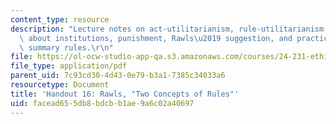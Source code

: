 ```yaml
---
content_type: resource
description: "Lecture notes on act-utilitarianism, rule-utilitarianism, utilitarianism\
  \ about institutions, punishment, Rawls\u2019 suggestion, and practice rules versus\
  \ summary rules.\r\n"
file: https://ol-ocw-studio-app-qa.s3.amazonaws.com/courses/24-231-ethics-fall-2009/facead655db8bdcbb1ae9a6c02a40697_MIT24_231F09_lec17.pdf
file_type: application/pdf
parent_uid: 7c93cd30-4d43-0e79-b3a1-7385c34033a6
resourcetype: Document
title: 'Handout 16: Rawls, "Two Concepts of Rules"'
uid: facead65-5db8-bdcb-b1ae-9a6c02a40697
---
```

